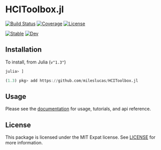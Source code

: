 # HCIToolbox.jl

[![Build Status](https://github.com/mileslucas/HCIToolbox.jl/workflows/CI/badge.svg?branch=master)](https://github.com/mileslucas/HCIToolbox.jl/actions)
[![Coverage](https://codecov.io/gh/mileslucas/HCIToolbox.jl/branch/master/graph/badge.svg)](https://codecov.io/gh/mileslucas/HCIToolbox.jl)
[![License](https://img.shields.io/badge/License-MIT-yellow.svg)](https://opensource.org/licenses/MIT)

[![Stable](https://img.shields.io/badge/docs-stable-blue.svg)](https://mileslucas.github.io/HCIToolbox.jl/stable)
[![Dev](https://img.shields.io/badge/docs-dev-blue.svg)](https://mileslucas.github.io/HCIToolbox.jl/dev)

## Installation

To install, from Julia (`v"1.3"`)

```julia
julia> ]

(1.3) pkg> add https://github.com/mileslucas/HCIToolbox.jl
```

## Usage

Please see the [documentation](https://mileslucas.com/HCIToolbox.jl/dev/) for usage, tutorials, and api reference.

## License

This package is licensed under the MIT Expat license. See [LICENSE](LICENSE) for more information.

